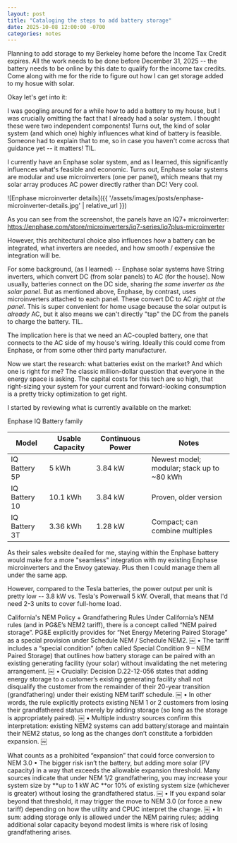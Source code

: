 ```yaml
---
layout: post
title: "Cataloging the steps to add battery storage"
date: 2025-10-08 12:00:00 -0700
categories: notes
---
```


Planning to add storage to my Berkeley home before the Income Tax Credit expires. All the work needs to be done before December 31, 2025 -- the battery needs to be online by this date to qualify for the income tax credits. Come along with me for the ride to figure out how I can get storage added to my hosue with solar.

Okay let's get into it:

I was googling around for a while how to add a battery to my house, but I was crucially omitting the fact that I already had a solar system. I thought these were two independent components! Turns out, the kind of solar system (and which one) highly influences what kind of battery is feasible. Someone had to explain that to me, so in case you haven't come across that guidance yet -- it matters! TIL. 

I currently have an Enphase solar system, and as I learned, this significantly influences what's feasible and economic. Turns out, Enphase solar systems are modular and use microinverters (one per panel), which means that my solar array produces AC power directly rather than DC! Very cool.

<Verify in the Enphase app where it shows my solar microinverter setup>
![Enphase microinverter details]({{ '/assets/images/posts/enphase-microinverter-details.jpg' | relative_url }})

As you can see from the screenshot, the panels have an IQ7+ microinverter: https://enphase.com/store/microinverters/iq7-series/iq7plus-microinverter

However, this architectural choice also influences *how* a battery can be integrated, what inverters are needed, and how smooth / expensive the integration will be. 

For some background, (as I learned) -- Enphase solar systems have String inverters, which convert DC (from solar panels) to AC (for the house). Now usually, batteries connect on the DC side, sharing *the same inverter as the solar panel*. But as mentioned above, Enphase, by contrast, uses microinverters attached to each panel. These convert DC to AC *right at the panel*. This is super convenient for home usage because the solar output is *already* AC, but it also means we can't directly "tap" the DC from the panels to charge the battery. TIL.

The implication here is that we need an AC-coupled battery, one that connects to the AC side of my house's wiring. Ideally this could come from Enphase, or from some other third party manufacturer. 

Now we start the research: what batteries exist on the market? And which one is right for me? The classic million-dollar question that everyone in the energy space is asking. The capital costs for this tech are so high, that right-sizing your system for your current and forward-looking consumption is a pretty tricky optimization to get right.

I started by reviewing what is currently available on the market:

Enphase IQ Battery family

| Model           | Usable Capacity | Continuous Power | Notes                                           |
| --------------- | --------------- | ---------------- | ----------------------------------------------- |
| IQ Battery 5P   | 5 kWh           | 3.84 kW          | Newest model; modular; stack up to ~80 kWh      |
| IQ Battery 10   | 10.1 kWh        | 3.84 kW          | Proven, older version                           |
| IQ Battery 3T   | 3.36 kWh        | 1.28 kW          | Compact; can combine multiples                   |

As their sales website deailed for me, staying within the Enphase battery would make for a more "seamless" integration with my existing Enphase microinverters and the Envoy gateway. Plus then I could manage them all under the same app. 

However, compared to the Tesla batteries, the power output per unit is pretty low -- 3.8 kW vs. Tesla's Powerwall 5 kW. Overall, that means that I'd need 2-3 units to cover full-home load. 

California's NEM Policy + Grandfathering Rules
Under California’s NEM rules (and in PG&E’s NEM2 tariff), there is a concept called “NEM paired storage”. PG&E explicitly provides for “Net Energy Metering Paired Storage” as a special provision under Schedule NEM / Schedule NEM2.  ￼
	•	The tariff includes a “special condition” (often called Special Condition 9 – NEM Paired Storage) that outlines how battery storage can be paired with an existing generating facility (your solar) without invalidating the net metering arrangement.  ￼
	•	Crucially: Decision D.22-12-056 states that adding energy storage to a customer’s existing generating facility shall not disqualify the customer from the remainder of their 20-year transition (grandfathering) under their existing NEM tariff schedule.  ￼
	•	In other words, the rule explicitly protects existing NEM 1 or 2 customers from losing their grandfathered status merely by adding storage (so long as the storage is appropriately paired).  ￼
	•	Multiple industry sources confirm this interpretation: existing NEM2 systems can add battery/storage and maintain their NEM2 status, so long as the changes don’t constitute a forbidden expansion.  ￼

What counts as a prohibited “expansion” that could force conversion to NEM 3.0
	•	The bigger risk isn’t the battery, but adding more solar (PV capacity) in a way that exceeds the allowable expansion threshold. Many sources indicate that under NEM 1/2 grandfathering, you may increase your system size by **up to 1 kW AC **or 10% of existing system size (whichever is greater) without losing the grandfathered status.  ￼
	•	If you expand solar beyond that threshold, it may trigger the move to NEM 3.0 (or force a new tariff) depending on how the utility and CPUC interpret the change.  ￼
	•	In sum: adding storage only is allowed under the NEM pairing rules; adding additional solar capacity beyond modest limits is where risk of losing grandfathering arises.